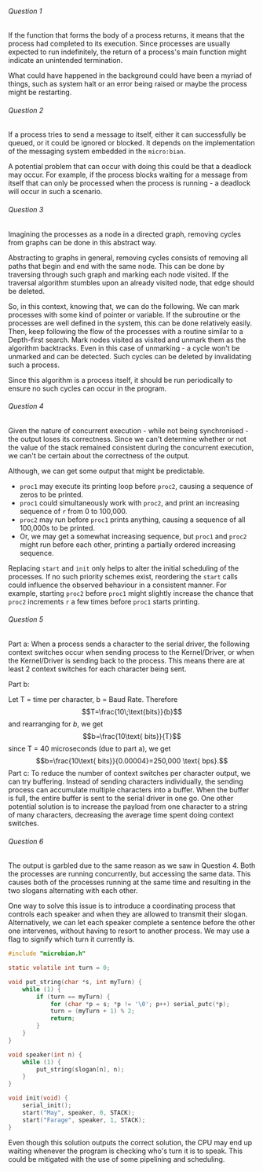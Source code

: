 
###### Question 1

If the function that forms the body of a process returns, it means that the process had completed to its execution. Since processes are usually expected to run indefinitely, the return of a process's main function might indicate an unintended termination.

What could have happened in the background could have been a myriad of things, such as system halt or an error being raised or maybe the process might be restarting.


###### Question 2

If a process tries to send a message to itself, either it can successfully be queued, or it could be ignored or blocked. It depends on the implementation of the messaging system embedded in the `micro:bian`. 

A potential problem that can occur with doing this could be that a deadlock may occur. For example, if the process blocks waiting for a message from itself that can only be processed when the process is running - a deadlock will occur in such a scenario.


###### Question 3

Imagining the processes as a node in a directed graph, removing cycles from graphs can be done in this abstract way.

Abstracting to graphs in general, removing cycles consists of removing all paths that begin and end with the same node. This can be done by traversing through such graph and marking each node visited. If the traversal algorithm stumbles upon an already visited node, that edge should be deleted.

So, in this context, knowing that, we can do the following. We can mark processes with some kind of pointer or variable. If the subroutine or the processes are well defined in the system, this can be done relatively easily. Then, keep following the flow of the processes with a routine similar to a Depth-first search. Mark nodes visited as visited and unmark them as the algorithm backtracks. Even in this case of unmarking - a cycle won't be unmarked and can be detected. Such cycles can be deleted by invalidating such a process.

Since this algorithm is a process itself, it should be run periodically to ensure no such cycles can occur in the program.


###### Question 4

Given the nature of concurrent execution - while not being synchronised - the output loses its correctness. Since we can't determine whether or not the value of the stack remained consistent during the concurrent execution, we can't be certain about the correctness of the output.

Although, we can get some output that might be predictable.
- `proc1` may execute its printing loop before `proc2`, causing a sequence of zeros to be printed. 
- `proc1` could simultaneously work with `proc2`, and print an increasing sequence of `r` from 0 to 100,000.
- `proc2` may run before `proc1` prints anything, causing a sequence of all 100,000s to be printed.
- Or, we may get a somewhat increasing sequence, but `proc1` and `proc2` might run before each other, printing a partially ordered increasing sequence.

Replacing `start` and `init` only helps to alter the initial scheduling of the processes. If no such priority schemes exist, reordering the `start` calls could influence the observed behaviour in a consistent manner. For example, starting `proc2` before `proc1` might slightly increase the chance that `proc2` increments `r` a few times before `proc1` starts printing.


###### Question 5

Part a: 
When a process sends a character to the serial driver, the following context switches occur when sending process to the Kernel/Driver, or when the Kernel/Driver is sending back to the process. This means there are at least 2 context switches for each character being sent.

Part b:

Let T = time per character, b = Baud Rate. Therefore $$T=\frac{10\;\text{bits}}{b}$$and rearranging for $b$, we get $$b=\frac{10\text{ bits}}{T}$$since T = 40 microseconds (due to part a), we get $$b=\frac{10\text{ bits}}{0.00004}=250,000 \text{ bps}.$$
Part c: 
To reduce the number of context switches per character output, we can try buffering. Instead of sending characters individually, the sending process can accumulate multiple characters into a buffer. When the buffer is full, the entire buffer is sent to the serial driver in one go. One other potential solution is to increase the payload from one character to a string of many characters, decreasing the average time spent doing context switches.


###### Question 6

The output is garbled due to the same reason as we saw in Question 4. Both the processes are running concurrently, but accessing the same data. This causes both of the processes running at the same time and resulting in the two slogans alternating with each other.

One way to solve this issue is to introduce a coordinating process that controls each speaker and when they are allowed to transmit their slogan. Alternatively, we can let each speaker complete a sentence before the other one intervenes, without having to resort to another process. We may use a flag to signify which turn it currently is.

```c
#include "microbian.h"

static volatile int turn = 0;

void put_string(char *s, int myTurn) {
    while (1) {
        if (turn == myTurn) {
            for (char *p = s; *p != '\0'; p++) serial_putc(*p);
            turn = (myTurn + 1) % 2;
            return;
        }
    }
}

void speaker(int n) {
    while (1) {
        put_string(slogan[n], n);
    }
}

void init(void) {
    serial_init();
    start("May", speaker, 0, STACK);
    start("Farage", speaker, 1, STACK);
}
```

Even though this solution outputs the correct solution, the CPU may end up waiting whenever the program is checking who's turn it is to speak. This could be mitigated with the use of some pipelining and scheduling.




